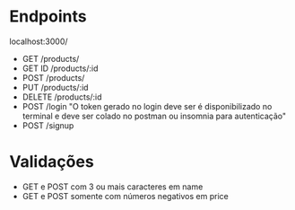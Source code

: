 # Endpoints
 localhost:3000/

 - GET /products/
 - GET ID /products/:id
 - POST /products/
 - PUT /products/:id
 - DELETE /products/:id
 - POST /login  "O token gerado no login deve ser é disponibilizado no terminal e deve ser colado no postman ou insomnia para autenticação"
 - POST /signup

# Validações
 - GET e POST com 3 ou mais caracteres em name
 - GET e POST somente com números negativos em price